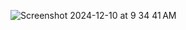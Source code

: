 ![Screenshot 2024-12-10 at 9 34 41 AM](https://github.com/user-attachments/assets/2a4c4243-9024-417a-b390-94e636f0bc5d)
